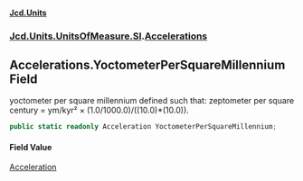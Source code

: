 #### [Jcd.Units](index 'index')
### [Jcd.Units.UnitsOfMeasure.SI](Jcd.Units.UnitsOfMeasure.SI 'Jcd.Units.UnitsOfMeasure.SI').[Accelerations](Accelerations 'Jcd.Units.UnitsOfMeasure.SI.Accelerations')

## Accelerations.YoctometerPerSquareMillennium Field

yoctometer per square millennium defined such that: zeptometer per square century = ym/kyr² ×
(1.0/1000.0)/((10.0)*(10.0)).

```csharp
public static readonly Acceleration YoctometerPerSquareMillennium;
```

#### Field Value
[Acceleration](Acceleration 'Jcd.Units.UnitTypes.Acceleration')